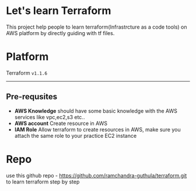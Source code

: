 

# Let's learn Terraform 
This project help people to learn terraform(Infrastrcture as a code tools) on AWS platform by directly guiding with tf files.

# Platform
Terraform `v1.1.6`

---
## Pre-requsites 
* **AWS Knowledge** should have some basic knowledge with the AWS services like vpc,ec2,s3 etc..
* **AWS account** Create resource in AWS
* **IAM Role**  Allow terraform to create resources in AWS, make sure you attach the same role to your practice EC2 instance


# Repo
use this github repo - https://github.com/ramchandra-guthula/terraform.git  to learn terraform step by step 
